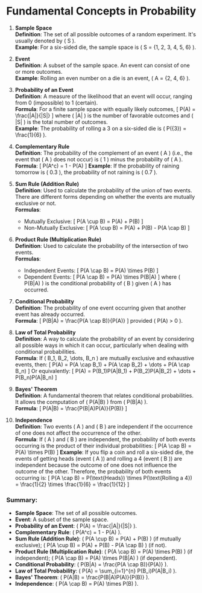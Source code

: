 # Fundamental Concepts in Probability

1. **Sample Space**  
   **Definition**: The set of all possible outcomes of a random experiment. It's usually denoted by \( S \).  
   **Example**: For a six-sided die, the sample space is \( S = \{1, 2, 3, 4, 5, 6\} \).

2. **Event**  
   **Definition**: A subset of the sample space. An event can consist of one or more outcomes.  
   **Example**: Rolling an even number on a die is an event, \( A = \{2, 4, 6\} \).

3. **Probability of an Event**  
   **Definition**: A measure of the likelihood that an event will occur, ranging from 0 (impossible) to 1 (certain).  
   **Formula**: For a finite sample space with equally likely outcomes, 
   \[
   P(A) = \frac{|A|}{|S|}
   \]
   where \( |A| \) is the number of favorable outcomes and \( |S| \) is the total number of outcomes.  
   **Example**: The probability of rolling a 3 on a six-sided die is \( P(\{3\}) = \frac{1}{6} \).

4. **Complementary Rule**  
   **Definition**: The probability of the complement of an event \( A \) (i.e., the event that \( A \) does not occur) is \( 1 \) minus the probability of \( A \).  
   **Formula**: 
   \[
   P(A^c) = 1 - P(A)
   \]
   **Example**: If the probability of raining tomorrow is \( 0.3 \), the probability of not raining is \( 0.7 \).

5. **Sum Rule (Addition Rule)**  
   **Definition**: Used to calculate the probability of the union of two events. There are different forms depending on whether the events are mutually exclusive or not.  
   **Formulas**:  
   - Mutually Exclusive: 
   \[
   P(A \cup B) = P(A) + P(B)
   \]
   - Non-Mutually Exclusive: 
   \[
   P(A \cup B) = P(A) + P(B) - P(A \cap B)
   \]

6. **Product Rule (Multiplication Rule)**  
   **Definition**: Used to calculate the probability of the intersection of two events.  
   **Formulas**:  
   - Independent Events: 
   \[
   P(A \cap B) = P(A) \times P(B)
   \]
   - Dependent Events: 
   \[
   P(A \cap B) = P(A) \times P(B|A)
   \]
   where \( P(B|A) \) is the conditional probability of \( B \) given \( A \) has occurred.

7. **Conditional Probability**  
   **Definition**: The probability of one event occurring given that another event has already occurred.  
   **Formula**: 
   \[
   P(B|A) = \frac{P(A \cap B)}{P(A)}
   \]
   provided \( P(A) > 0 \).

8. **Law of Total Probability**  
   **Definition**: A way to calculate the probability of an event by considering all possible ways in which it can occur, particularly when dealing with conditional probabilities.  
   **Formula**: If \( B_1, B_2, \dots, B_n \) are mutually exclusive and exhaustive events, then:
   \[
   P(A) = P(A \cap B_1) + P(A \cap B_2) + \dots + P(A \cap B_n)
   \]
   Or equivalently:
   \[
   P(A) = P(B_1)P(A|B_1) + P(B_2)P(A|B_2) + \dots + P(B_n)P(A|B_n)
   \]

9. **Bayes' Theorem**  
   **Definition**: A fundamental theorem that relates conditional probabilities. It allows the computation of \( P(A|B) \) from \( P(B|A) \).  
   **Formula**: 
   \[
   P(A|B) = \frac{P(B|A)P(A)}{P(B)}
   \]

10. **Independence**  
    **Definition**: Two events \( A \) and \( B \) are independent if the occurrence of one does not affect the occurrence of the other.  
    **Formula**: If \( A \) and \( B \) are independent, the probability of both events occurring is the product of their individual probabilities: 
    \[
    P(A \cap B) = P(A) \times P(B)
    \]
    **Example**: If you flip a coin and roll a six-sided die, the events of getting heads (event \( A \)) and rolling a 4 (event \( B \)) are independent because the outcome of one does not influence the outcome of the other. Therefore, the probability of both events occurring is:
    \[
    P(A \cap B) = P(\text{Heads}) \times P(\text{Rolling a 4}) = \frac{1}{2} \times \frac{1}{6} = \frac{1}{12}
    \]

### Summary:
- **Sample Space**: The set of all possible outcomes.
- **Event**: A subset of the sample space.
- **Probability of an Event**: \( P(A) = \frac{|A|}{|S|} \).
- **Complementary Rule**: \( P(A^c) = 1 - P(A) \).
- **Sum Rule (Addition Rule)**: \( P(A \cup B) = P(A) + P(B) \) (if mutually exclusive); \( P(A \cup B) = P(A) + P(B) - P(A \cap B) \) (if not).
- **Product Rule (Multiplication Rule)**: \( P(A \cap B) = P(A) \times P(B) \) (if independent); \( P(A \cap B) = P(A) \times P(B|A) \) (if dependent).
- **Conditional Probability**: \( P(B|A) = \frac{P(A \cap B)}{P(A)} \).
- **Law of Total Probability**: \( P(A) = \sum_{i=1}^{n} P(B_i)P(A|B_i) \).
- **Bayes' Theorem**: \( P(A|B) = \frac{P(B|A)P(A)}{P(B)} \).
- **Independence**: \( P(A \cap B) = P(A) \times P(B) \).